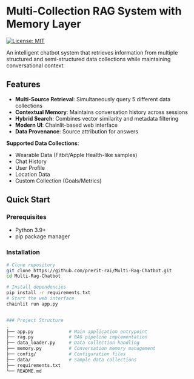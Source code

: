 # Multi-Collection RAG System with Memory Layer

[![License: MIT](https://img.shields.io/badge/License-MIT-yellow.svg)](https://opensource.org/licenses/MIT)

An intelligent chatbot system that retrieves information from multiple structured and semi-structured data collections while maintaining conversational context.

##  Features

- **Multi-Source Retrieval**: Simultaneously query 5 different data collections
- **Contextual Memory**: Maintains conversation history across sessions
- **Hybrid Search**: Combines vector similarity and metadata filtering
- **Modern UI**: Chainlit-based web interface
- **Data Provenance**: Source attribution for answers

**Supported Data Collections**:
-  Wearable Data (Fitbit/Apple Health-like samples)
-  Chat History
-  User Profile
-  Location Data
-  Custom Collection (Goals/Metrics)

##  Quick Start

### Prerequisites
- Python 3.9+
- pip package manager

### Installation

```bash
# Clone repository
git clone https://github.com/prerit-rai/Multi-Rag-Chatbot.git
cd Multi-Rag-Chatbot

# Install dependencies
pip install -r requirements.txt
# Start the web interface
chainlit run app.py


### Project Structure
.
├── app.py             # Main application entrypoint
├── rag.py             # RAG pipeline implementation
├── data_loader.py     # Data collection handling
├── memory.py          # Conversation memory management
├── config/            # Configuration files
├── data/              # Sample data collections
├── requirements.txt
└── README.md
